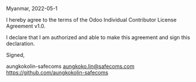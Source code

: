 Myanmar, 2022-05-1

I hereby agree to the terms of the Odoo Individual Contributor License Agreement v1.0.

I declare that I am authorized and able to make this agreement and sign this declaration.

Signed,

aungkokolin-safecoms aungkoko.lin@safecoms.com https://github.com/aungkokolin-safecoms
